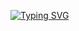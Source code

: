 <a href="https://git.io/typing-svg"><img src="https://readme-typing-svg.herokuapp.com?font=DynaPuff&pause=1000&color=900090&center=%D0%B8%D1%81%D1%82%D0%B8%D0%BD%D0%BD%D1%8B%D0%B9&vCenter=%D0%B8%D1%81%D1%82%D0%B8%D0%BD%D0%BD%D1%8B%D0%B9&width=435&lines=Hi+there%2C+I'm+Andrey;I+study+mobile+development" alt="Typing SVG" /></a>
